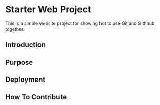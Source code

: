 # Starter Web Project

This is a simple website project for showing hot to use Git and Githhub together.

## Introduction

## Purpose

## Deployment

## How To Contribute

